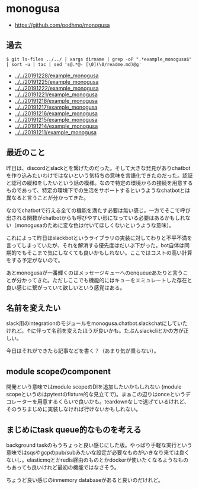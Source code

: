 # monogusa

- https://github.com/podhmo/monogusa

## 過去

```
$ git ls-files ../../ | xargs dirname | grep -oP ".*example_monogusa$" | sort -u | tac | sed 's@.*@- [\0](\0/readme.md)@g'
```

- [../../20191228/example_monogusa](../../20191228/example_monogusa/readme.md)
- [../../20191225/example_monogusa](../../20191225/example_monogusa/readme.md)
- [../../20191222/example_monogusa](../../20191222/example_monogusa/readme.md)
- [../../20191221/example_monogusa](../../20191221/example_monogusa/readme.md)
- [../../20191218/example_monogusa](../../20191218/example_monogusa/readme.md)
- [../../20191217/example_monogusa](../../20191217/example_monogusa/readme.md)
- [../../20191216/example_monogusa](../../20191216/example_monogusa/readme.md)
- [../../20191215/example_monogusa](../../20191215/example_monogusa/readme.md)
- [../../20191214/example_monogusa](../../20191214/example_monogusa/readme.md)
- [../../20191211/example_monogusa](../../20191211/example_monogusa/readme.md)

## 最近のこと

昨日は、discordとslackとを繋げたのだった。そして大きな発見がありchatbotを作り込みたいわけではないという気持ちの意味を言語化できたのだった。認証と認可の緩和をしたいという話の模様。なので特定の環境からの接続を用意するものであって、特定の環境下での生活をサポートするというようなchatbotとは異なると言うことが分かってきた。

なのでchatbotで行える全ての機能を満たす必要は無い感じ。一方でそこで呼び出される関数がchatbotからも呼びやすい形になっている必要はあるかもしれない（monogusaのために変な色は付いてほしくないというような意味）。

これによって昨日はslackbotというライブラリの実装に対してわりと不平不満を言ってしまっていたが、それを解消する優先度はだいぶ下がった。bot自体は同期的でもそこまで気にしなくても良いかもしれない。ここではコストの高い計算をする予定がないので。

あとmonogusaが一番輝くのはメッセージキューへのenqueueあたりと言うことが分かってきた。ただしここでも機能的にはキューをエミュレートした存在と良い感じに繋がっていて欲しいという感覚はある。

## 名前を変えたい

slack用のintegrationのモジュールをmonogusa.chatbot.slackchatにしていたけれど。↑に伴って名前を変えたほうが良いかも。たぶんslackcliとかの方が正しい。

今日はそれができたら記事などを書く？（あまり気が乗らない）。

## module scopeのcomponent

開発という意味ではmodule scopeのDIを追加したいかもしれない (module scopeというのはpytestのfixture的な見立てで)。まぁこの辺りはonceというデコレーターを用意するくらいで良いかも。teardownなしで逃げているけれど、そのうちまじめに実装しなければ行けないかもしれない。

## まじめにtask queue的なものを考える

background taskのもうちょっと良い感じにした版。やっぱり手軽な実行という意味ではsqsやgcpのpub/subみたいな設定が必要なものがいきなり来ては良くないし。elasticmqとかredis経由のものとかdockerが使いたくなるようなものもあっても良いけれど最初の機能ではなさそう。

ちょうど良い感じのinmemory databaseがあると良いのだけれど。
